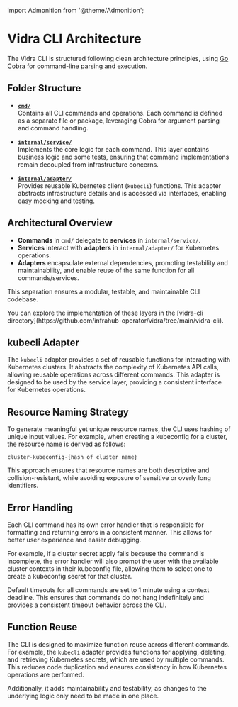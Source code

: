 import Admonition from '@theme/Admonition';

# Vidra CLI Architecture

The Vidra CLI is structured following clean architecture principles, using [Go Cobra](https://github.com/spf13/cobra) for command-line parsing and execution.

## Folder Structure

- [**`cmd/`**](https://github.com/infrahub-operator/vidra/tree/main/vidra-cli/cmd)  
    Contains all CLI commands and operations. Each command is defined as a separate file or package, leveraging Cobra for argument parsing and command handling.

- [**`internal/service/`**](https://github.com/infrahub-operator/vidra/tree/main/vidra-cli/internal/service)  
    Implements the core logic for each command. This layer contains business logic and some tests, ensuring that command implementations remain decoupled from infrastructure concerns.

- [**`internal/adapter/`**](https://github.com/infrahub-operator/vidra/tree/main/vidra-cli/internal/adapter)  
    Provides reusable Kubernetes client (`kubecli`) functions. This adapter abstracts infrastructure details and is accessed via interfaces, enabling easy mocking and testing.

## Architectural Overview

- **Commands** in `cmd/` delegate to **services** in `internal/service/`.
- **Services** interact with **adapters** in `internal/adapter/` for Kubernetes operations.
- **Adapters** encapsulate external dependencies, promoting testability and maintainability, and enable reuse of the same function for all commands/services.

This separation ensures a modular, testable, and maintainable CLI codebase.

<Admonition type="note" title="Note">
You can explore the implementation of these layers in the [vidra-cli directory](https://github.com/infrahub-operator/vidra/tree/main/vidra-cli).
</Admonition>

## kubecli Adapter

The `kubecli` adapter provides a set of reusable functions for interacting with Kubernetes clusters. It abstracts the complexity of Kubernetes API calls, allowing reusable operations across different commands. This adapter is designed to be used by the service layer, providing a consistent interface for Kubernetes operations.

## Resource Naming Strategy

To generate meaningful yet unique resource names, the CLI uses hashing of unique input values. For example, when creating a kubeconfig for a cluster, the resource name is derived as follows:

```
cluster-kubeconfig-{hash of cluster name}
```

This approach ensures that resource names are both descriptive and collision-resistant, while avoiding exposure of sensitive or overly long identifiers.

## Error Handling

Each CLI command has its own error handler that is responsible for formatting and returning errors in a consistent manner. This allows for better user experience and easier debugging.

For example, if a cluster secret apply fails because the command is incomplete, the error handler will also prompt the user with the available cluster contexts in their kubeconfig file, allowing them to select one to create a kubeconfig secret for that cluster.

Default timeouts for all commands are set to 1 minute using a context deadline. This ensures that commands do not hang indefinitely and provides a consistent timeout behavior across the CLI.

## Function Reuse

The CLI is designed to maximize function reuse across different commands. For example, the `kubecli` adapter provides functions for applying, deleting, and retrieving Kubernetes secrets, which are used by multiple commands. This reduces code duplication and ensures consistency in how Kubernetes operations are performed.

Additionally, it adds maintainability and testability, as changes to the underlying logic only need to be made in one place.
